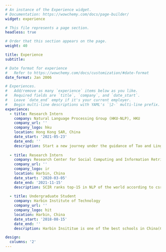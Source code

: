 ```yaml
---
# An instance of the Experience widget.
# Documentation: https://wowchemy.com/docs/page-builder/
widget: experience

# This file represents a page section.
headless: true

# Order that this section appears on the page.
weight: 40

title: Experience
subtitle:

# Date format for experience
#   Refer to https://wowchemy.com/docs/customization/#date-format
date_format: Jan 2006

# Experiences.
#   Add/remove as many `experience` items below as you like.
#   Required fields are `title`, `company`, and `date_start`.
#   Leave `date_end` empty if it's your current employer.
#   Begin multi-line descriptions with YAML's `|2-` multi-line prefix.
experience:
  - title: Research Intern
    company: Natural Language Processing Group (HKU-NLP), HKU
    company_url: ''
    company_logo: hku
    location: Hong Kong SAR, China
    date_start: '2021-05-23'
    date_end: ''
    description: Start a new journey under the guidance of Tao and Lingpeng!
        
  - title: Research Intern
    company: Research Center for Social Computing and Information Retrieval (SCIR), HIT
    company_url: ''
    company_logo: ir
    location: Harbin, China
    date_start: '2020-03-05'
    date_end: '2021-11-15'
    description: SCIR ranks top-15 in NLP of the world according to csranking. It's my greatest honor to be guided by Qin and I learnt a lot during his guidance and our cooperation.
        
  - title: Undergraduate Student
    company: Harbin Institute of Technology
    company_url: ''
    company_logo: hit
    location: Harbin, China
    date_start: '2018-08-15'
    date_end: ''
    description: Harbin Insititue is one of the best schools in China(C9 League). It's my honor to study here during my undergraduate days. Thanks to the fund of Honor School!

design:
  columns: '2'
---
```

